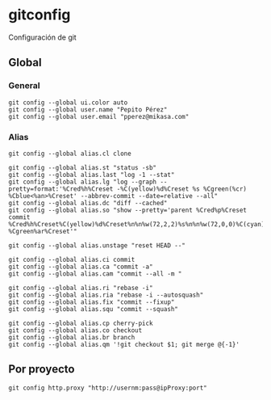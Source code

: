 # gitconfig
Configuración de git

## Global

### General

    git config --global ui.color auto
    git config --global user.name "Pepito Pérez"
    git config --global user.email "pperez@mikasa.com"

### Alias

    git config --global alias.cl clone

    git config --global alias.st "status -sb"
    git config --global alias.last "log -1 --stat"
    git config --global alias.lg "log --graph --pretty=format:'%Cred%h%Creset -%C(yellow)%d%Creset %s %Cgreen(%cr) %Cblue<%an>%Creset' --abbrev-commit --date=relative --all"
    git config --global alias.dc "diff --cached"    
    git config --global alias.so "show --pretty='parent %Cred%p%Creset commit %Cred%h%Creset%C(yellow)%d%Creset%n%n%w(72,2,2)%s%n%n%w(72,0,0)%C(cyan)%an%Creset %Cgreen%ar%Creset'"

    git config --global alias.unstage "reset HEAD --"

    git config --global alias.ci commit
    git config --global alias.ca "commit -a"
    git config --global alias.cam "commit --all -m "

    git config --global alias.ri "rebase -i"
    git config --global alias.ria "rebase -i --autosquash"
    git config --global alias.fix "commit --fixup"
    git config --global alias.squ "commit --squash"

    git config --global alias.cp cherry-pick
    git config --global alias.co checkout
    git config --global alias.br branch
    git config --global alias.qm '!git checkout $1; git merge @{-1}'

## Por proyecto

    git config http.proxy "http://usernm:pass@ipProxy:port"

